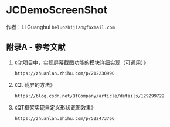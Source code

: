 # JCDemoScreenShot

作者：Li Guanghui `heluozhijian@foxmail.com`



## 附录A - 参考文献

1. 《Qt项目中，实现屏幕截图功能的模块详细实现（可通用）》

   ```
   https://zhuanlan.zhihu.com/p/212230990
   ```

2. 《Qt 截屏的方法》

   ```
   https://blog.csdn.net/QtCompany/article/details/129299722
   ```

3. 《QT框架实现自定义形状截图效果》

   ```
   https://zhuanlan.zhihu.com/p/522473766
   ```

   